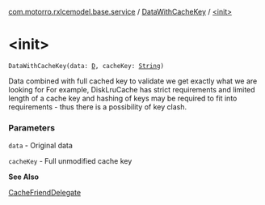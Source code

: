 [com.motorro.rxlcemodel.base.service](../index.md) / [DataWithCacheKey](index.md) / [&lt;init&gt;](./-init-.md)

# &lt;init&gt;

`DataWithCacheKey(data: `[`D`](index.md#D)`, cacheKey: `[`String`](https://kotlinlang.org/api/latest/jvm/stdlib/kotlin/-string/index.html)`)`

Data combined with full cached key to validate we get exactly what we are looking for
For example, DiskLruCache has strict requirements and limited length of a cache key and
hashing of keys may be required to fit into requirements - thus there is a possibility of key
clash.

### Parameters

`data` - Original data

`cacheKey` - Full unmodified cache key

**See Also**

[CacheFriendDelegate](../-cache-friend-delegate/index.md)

